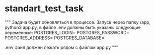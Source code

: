 # standart_test_task
"""
Задача будет обновляться в процессе. Запуск через папку /app, python3 app.py, в файле .env должны быть указаны следующие переменные:
POSTGRES_LOGIN=
POSTGRES_PASSWORD=
POSTGRES_ADDRESS=
POSTGRES_DATABASE=

.env файл должен лежать рядом с файлом app.py
"""
